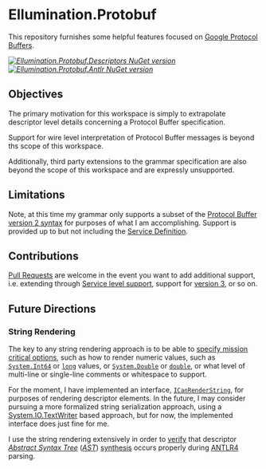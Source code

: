 # Ellumination.Protobuf

This repository furnishes some helpful features focused on [Google Protocol Buffers](https://github.com/protocolbuffers/protobuf).

_[![Ellumination.Protobuf.Descriptors NuGet version](https://img.shields.io/nuget/v/Ellumination.Protobuf.Descriptors.svg?style=flat&label=nuget%3A%20Ellumination.Protobuf.Descriptors)](https://www.nuget.org/packages/Ellumination.Protobuf.Descriptors)_
_[![Ellumination.Protobuf.Antlr NuGet version](https://img.shields.io/nuget/v/Ellumination.Protobuf.Antlr.svg?style=flat&label=nuget%3A%20Ellumination.Protobuf.Antlr)](https://www.nuget.org/packages/Ellumination.Protobuf.Antlr)_

## Objectives

The primary motivation for this workspace is simply to extrapolate descriptor level details concerning a Protocol Buffer specification.

Support for wire level interpretation of Protocol Buffer messages is beyond ths scope of this workspace.

Additionally, third party extensions to the grammar specification are also beyond the scope of this workspace and are expressly unsupported.

## Limitations

Note, at this time my grammar only supports a subset of the [Protocol Buffer version 2 syntax](https://developers.google.com/protocol-buffers/docs/reference/proto2-spec) for purposes of what I am accomplishing. Support is provided up to but not including the [Service Definition](https://developers.google.com/protocol-buffers/docs/reference/proto2-spec#service_definition).

## Contributions

[Pull Requests](https://github.com/mwpowellhtx/Ellumination.Protobuf/pulls) are welcome in the event you want to add additional support, i.e. extending through [Service level support](https://developers.google.com/protocol-buffers/docs/reference/proto2-spec#service_definition), support for [version 3](https://developers.google.com/protocol-buffers/docs/reference/proto3-spec), or so on.

## Future Directions

### String Rendering

The key to any string rendering approach is to be able to [specify mission critical options](https://github.com/mwpowellhtx/Ellumination.Protobuf/blob/master/src/Ellumination.Protobuf.Descriptors/Interfaces/IStringRenderingOptions.cs), such as how to render numeric values, such as [`System.Int64`](https://docs.microsoft.com/en-us/dotnet/api/system.int64) or [`long`](https://docs.microsoft.com/en-us/dotnet/api/system.int64) values, or [`System.Double`](https://docs.microsoft.com/en-us/dotnet/api/system.double) or [`double`](https://docs.microsoft.com/en-us/dotnet/api/system.double), or what level of multi-line or single-line comments or whitespace to support.

For the moment, I have implemented an interface, [`ICanRenderString`](https://github.com/mwpowellhtx/Ellumination.Protobuf/blob/master/src/Ellumination.Protobuf.Descriptors/Interfaces/ICanRenderString.cs), for purposes of rendering descriptor elements. In the future, I may consider pursuing a more formalized string serialization approach, using a [System.IO.TextWriter](https://docs.microsoft.com/en-us/dotnet/api/system.io.textwriter) based approach, but for now, the implemented interface does just fine for me.

I use the string rendering extensively in order to [verify](https://github.com/mwpowellhtx/Ellumination.Protobuf/blob/master/src/Ellumination.Protobuf.Antlr.Tests/ProtoParserTestFixtureBase.cs) that descriptor [*Abstract Syntax Tree*](https://en.wikipedia.org/wiki/Abstract_syntax_tree) ([*AST*](https://en.wikipedia.org/wiki/Abstract_syntax_tree)) [synthesis](https://github.com/mwpowellhtx/Ellumination.Protobuf/blob/master/src/Ellumination.Protobuf.Antlr/ProtoDescriptorListener.cs) occurs properly during [ANTLR4](https://github.com/antlr/antlr4) parsing.
